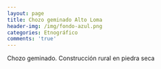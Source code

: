 ```yaml
---
layout: page
title: Chozo geminado Alto Loma
header-img: /img/fondo-azul.png
categories: Etnográfico
comments: 'true'
---
```



Chozo geminado. Construcción rural en piedra seca

<div class="photo-gallery">
<ul>
</ul>
</div>
